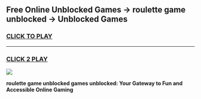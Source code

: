 
## Free Online Unblocked Games → roulette game unblocked → Unblocked Games
<h3>
<a href="https://premium.freeplayer.one?title=roulette_game_unblocked&ref=21F">CLICK TO PLAY</a></h3>
<hr>

<h3>
<a href="https://premium.freeplayer.one?title=roulette_game_unblocked&ref=21F">CLICK 2 PLAY</a>
  
</h3>

<a href="https://premium.freeplayer.one?title=roulette_game_unblocked&ref=21F/"><img src="https://clearcache.store/games.png"></a>


**roulette game unblocked games unblocked: Your Gateway to Fun and Accessible Online Gaming**
